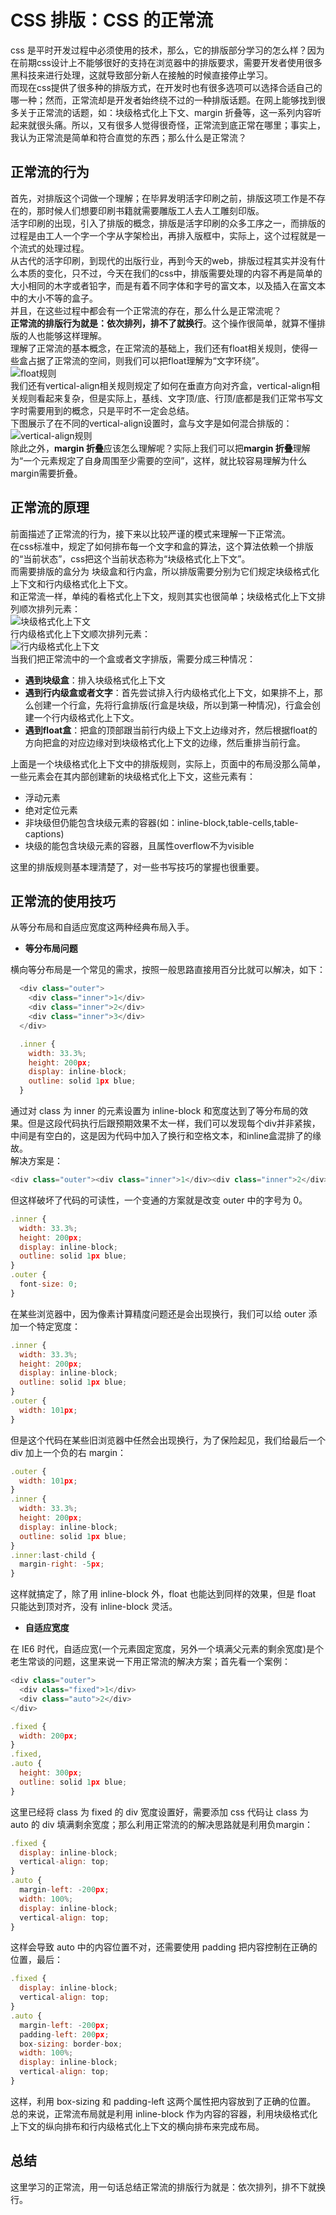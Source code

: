 # CSS 排版：CSS 的正常流

css 是平时开发过程中必须使用的技术，那么，它的排版部分学习的怎么样？因为在前期css设计上不能够很好的支持在浏览器中的排版要求，需要开发者使用很多黑科技来进行处理，这就导致部分新人在接触的时候直接停止学习。  
而现在css提供了很多种的排版方式，在开发时也有很多选项可以选择合适自己的哪一种；然而，正常流却是开发者始终绕不过的一种排版话题。在网上能够找到很多关于正常流的话题，如：块级格式化上下文、margin 折叠等，这一系列内容听起来就很头痛。所以，又有很多人觉得很奇怪，正常流到底正常在哪里；事实上，我认为正常流是简单和符合直觉的东西；那么什么是正常流？  

## 正常流的行为

首先，对排版这个词做一个理解；在毕昇发明活字印刷之前，排版这项工作是不存在的，那时候人们想要印刷书籍就需要雕版工人去人工雕刻印版。  
活字印刷的出现，引入了排版的概念，排版是活字印刷的众多工序之一，而排版的过程是由工人一个字一个字从字架检出，再排入版框中，实际上，这个过程就是一个流式的处理过程。  
从古代的活字印刷，到现代的出版行业，再到今天的web，排版过程其实并没有什么本质的变化，只不过，今天在我们的css中，排版需要处理的内容不再是简单的大小相同的木字或者铅字，而是有着不同字体和字号的富文本，以及插入在富文本中的大小不等的盒子。  
并且，在这些过程中都会有一个正常流的存在，那么什么是正常流呢？  
**正常流的排版行为就是：依次排列，排不了就换行**。这个操作很简单，就算不懂排版的人也能够这样理解。  
理解了正常流的基本概念，在正常流的基础上，我们还有float相关规则，使得一些盒占据了正常流的空间，则我们可以把float理解为“文字环绕”。  
![float规则](./images/46-1.png)  
我们还有vertical-align相关规则规定了如何在垂直方向对齐盒，vertical-align相关规则看起来复杂，但是实际上，基线、文字顶/底、行顶/底都是我们正常书写文字时需要用到的概念，只是平时不一定会总结。  
下图展示了在不同的vertical-align设置时，盒与文字是如何混合排版的：  
![vertical-align规则](./images/46-2.png)  
除此之外，**margin 折叠**应该怎么理解呢？实际上我们可以把**margin 折叠**理解为“一个元素规定了自身周围至少需要的空间”，这样，就比较容易理解为什么margin需要折叠。

## 正常流的原理

前面描述了正常流的行为，接下来以比较严谨的模式来理解一下正常流。  
在css标准中，规定了如何排布每一个文字和盒的算法，这个算法依赖一个排版的“当前状态”，css把这个当前状态称为“块级格式化上下文”。  
而需要排版的盒分为 块级盒和行内盒，所以排版需要分别为它们规定块级格式化上下文和行内级格式化上下文。  
和正常流一样，单纯的看格式化上下文，规则其实也很简单；块级格式化上下文排列顺次排列元素：  
![块级格式化上下文](./images/46-3.png)  
行内级格式化上下文顺次排列元素：  
![行内级格式化上下文](./images/46-4.png)  
当我们把正常流中的一个盒或者文字排版，需要分成三种情况：

- **遇到块级盒**：排入块级格式化上下文
- **遇到行内级盒或者文字**：首先尝试排入行内级格式化上下文，如果排不上，那么创建一个行盒，先将行盒排版(行盒是块级，所以到第一种情况)，行盒会创建一个行内级格式化上下文。
- **遇到float盒**：把盒的顶部跟当前行内级上下文上边缘对齐，然后根据float的方向把盒的对应边缘对到块级格式化上下文的边缘，然后重排当前行盒。

上面是一个块级格式化上下文中的排版规则，实际上，页面中的布局没那么简单，一些元素会在其内部创建新的块级格式化上下文，这些元素有：

- 浮动元素
- 绝对定位元素
- 非块级但仍能包含块级元素的容器(如：inline-block,table-cells,table-captions)
- 块级的能包含块级元素的容器，且属性overflow不为visible

这里的排版规则基本理清楚了，对一些书写技巧的掌握也很重要。

## 正常流的使用技巧

从等分布局和自适应宽度这两种经典布局入手。

- **等分布局问题**

横向等分布局是一个常见的需求，按照一般思路直接用百分比就可以解决，如下：

``` javascript
  <div class="outer">
    <div class="inner">1</div>
    <div class="inner">2</div>
    <div class="inner">3</div>
  </div>

  .inner {
    width: 33.3%;
    height: 200px;
    display: inline-block;
    outline: solid 1px blue;
  }
```

通过对 class 为 inner 的元素设置为 inline-block 和宽度达到了等分布局的效果。但是这段代码执行后跟预期效果不太一样，我们可以发现每个div并非紧挨，中间是有空白的，这是因为代码中加入了换行和空格文本，和inline盒混排了的缘故。  
解决方案是：

``` javascript
<div class="outer"><div class="inner">1</div><div class="inner">2</div>\<div class="inner">3</div></div>
```

但这样破坏了代码的可读性，一个变通的方案就是改变 outer 中的字号为 0。

``` javascript
.inner {
  width: 33.3%;
  height: 200px;
  display: inline-block;
  outline: solid 1px blue;
}
.outer {
  font-size: 0;
}
```

在某些浏览器中，因为像素计算精度问题还是会出现换行，我们可以给 outer 添加一个特定宽度：

``` javascript
.inner {
  width: 33.3%;
  height: 200px;
  display: inline-block;
  outline: solid 1px blue;
}
.outer {
  width: 101px;
}
```

但是这个代码在某些旧浏览器中任然会出现换行，为了保险起见，我们给最后一个 div 加上一个负的右 margin：

``` javascript
.outer {
  width: 101px;
}
.inner {
  width: 33.3%;
  height: 200px;
  display: inline-block;
  outline: solid 1px blue;
}
.inner:last-child {
  margin-right: -5px;
}
```

这样就搞定了，除了用 inline-block 外，float 也能达到同样的效果，但是 float 只能达到顶对齐，没有 inline-block 灵活。

- **自适应宽度**

在 IE6 时代，自适应宽(一个元素固定宽度，另外一个填满父元素的剩余宽度)是个老生常谈的问题，这里来说一下用正常流的解决方案；首先看一个案例：

``` javascript
<div class="outer">
  <div class="fixed">1</div>
  <div class="auto">2</div>
</div>

.fixed {
  width: 200px;
}
.fixed,
.auto {
  height: 300px;
  outline: solid 1px blue;
}
```

这里已经将 class 为 fixed 的 div 宽度设置好，需要添加 css 代码让 class 为 auto 的 div 填满剩余宽度；那么利用正常流的的解决思路就是利用负margin：

``` javascript
.fixed {
  display: inline-block;
  vertical-align: top;
}
.auto {
  margin-left: -200px;
  width: 100%;
  display: inline-block;
  vertical-align: top;
}
```

这样会导致 auto 中的内容位置不对，还需要使用 padding 把内容控制在正确的位置，最后：

``` javascript
.fixed {
  display: inline-block;
  vertical-align: top;
}
.auto {
  margin-left: -200px;
  padding-left: 200px;
  box-sizing: border-box;
  width: 100%;
  display: inline-block;
  vertical-align: top;
}
```

这样，利用 box-sizing 和 padding-left 这两个属性把内容放到了正确的位置。  
总的来说，正常流布局就是利用 inline-block 作为内容的容器，利用块级格式化上下文的纵向排布和行内级格式化上下文的横向排布来完成布局。

## 总结

这里学习的正常流，用一句话总结正常流的排版行为就是：依次排列，排不下就换行。